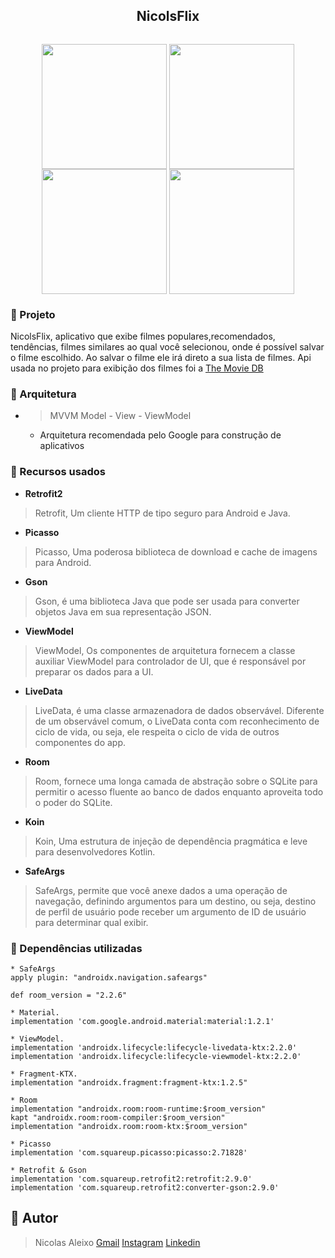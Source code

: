 
<p align=center>
<h2 align="center">NicolsFlix</h2>
</p>

<p>
<img width=200 align=center scr="https://i.imgur.com/rgXUaZU.png"></img>
</p>

<p align=center>
<img width=200 align=center src="https://i.imgur.com/Mb8Y6uD.png"></img>
<img width=200 align=center src="https://i.imgur.com/h8gxVpy.png"></img>
<img width=200 align=center src="https://i.imgur.com/Y2fctor.png"></img>
<img width=200 align=center src="https://i.imgur.com/BFqBUI8.png"></img>
</p>

### 🚀 Projeto 
NicolsFlix, aplicativo que exibe filmes populares,recomendados, tendências, filmes similares ao qual você selecionou, onde é possível salvar o filme escolhido. Ao salvar o filme ele irá direto a sua lista de filmes. Api usada no projeto para exibição dos filmes foi a [The Movie DB](https://www.themoviedb.org/)

### 🔧 Arquitetura
- > MVVM  Model - View - ViewModel
	- Arquitetura recomendada pelo Google para construção de aplicativos

### 🔗 Recursos usados
- **Retrofit2**
> Retrofit,  Um cliente HTTP de tipo seguro para Android e Java.
- **Picasso**
> Picasso, Uma poderosa biblioteca de download e cache de imagens para Android.
- **Gson**
> Gson, é uma biblioteca Java que pode ser usada para converter objetos Java em sua representação JSON.
- **ViewModel**
> ViewModel, Os componentes de arquitetura fornecem a classe auxiliar ViewModel para controlador de UI, que é responsável por preparar os dados para a UI.
- **LiveData**
> LiveData, é uma classe armazenadora de dados observável. Diferente de um observável comum, o LiveData conta com reconhecimento de ciclo de vida, ou seja, ele respeita o ciclo de vida de outros componentes do app.
- **Room**
> Room, fornece uma longa camada de abstração sobre o SQLite para permitir o acesso fluente ao banco de dados enquanto aproveita todo o poder do SQLite.
- **Koin** 
> Koin, Uma estrutura de injeção de dependência pragmática e leve para desenvolvedores Kotlin.
- **SafeArgs**
> SafeArgs, permite que você anexe dados a uma operação de navegação, definindo argumentos para um destino, ou seja, destino de perfil de usuário pode receber um argumento de ID de usuário para determinar qual exibir.

### 🧰 Dependências utilizadas 
```
* SafeArgs
apply plugin: "androidx.navigation.safeargs"

def room_version = "2.2.6"

* Material.
implementation 'com.google.android.material:material:1.2.1'

* ViewModel.
implementation 'androidx.lifecycle:lifecycle-livedata-ktx:2.2.0'
implementation 'androidx.lifecycle:lifecycle-viewmodel-ktx:2.2.0'

* Fragment-KTX.
implementation "androidx.fragment:fragment-ktx:1.2.5"

* Room  
implementation "androidx.room:room-runtime:$room_version"  
kapt "androidx.room:room-compiler:$room_version"  
implementation "androidx.room:room-ktx:$room_version"

* Picasso  
implementation 'com.squareup.picasso:picasso:2.71828'

* Retrofit & Gson  
implementation 'com.squareup.retrofit2:retrofit:2.9.0'  
implementation 'com.squareup.retrofit2:converter-gson:2.9.0'

```

## 👦 Autor
> Nicolas Aleixo
> [Gmail](nicolasaleixo2020@gmail.com)
> [Instagram](https://www.instagram.com/nicolas09aa/)
> [Linkedin](https://www.linkedin.com/in/nicolas-aleixo/)
